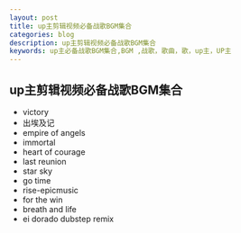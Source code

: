 ```yaml
---
layout: post
title: up主剪辑视频必备战歌BGM集合
categories: blog
description: up主剪辑视频必备战歌BGM集合
keywords: up主必备战歌BGM集合,BGM ,战歌，歌曲，歌，up主，UP主
---
```

## up主剪辑视频必备战歌BGM集合
* victory
* 出埃及记
* empire of angels
* immortal
* heart of courage
* last reunion
* star sky
* go time
* rise-epicmusic
* for the win
* breath and life
* ei dorado dubstep remix
